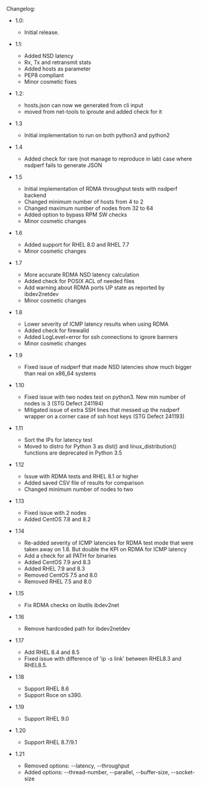 Changelog:


- 1.0:
    - Initial release.

- 1.1:
    - Added NSD latency
    - Rx, Tx and retransmit stats
    - Added hosts as parameter
    - PEP8 compliant
    - Minor cosmetic fixes

- 1.2:
    - hosts.json can now we generated from cli input
    - moved from net-tools to iproute and added check for it

- 1.3
    - Initial implementation to run on both python3 and python2

- 1.4
    - Added check for rare (not manage to reproduce in lab) case where nsdperf fails to generate JSON

- 1.5
    - Initial implementation of RDMA throughput tests with nsdperf backend
    - Changed minimum number of hosts from 4 to 2
    - Changed maximum number of nodes from 32 to 64
    - Added option to bypass RPM SW checks
    - Minor cosmetic changes

- 1.6
    - Added support for RHEL 8.0 and RHEL 7.7
    - Minor cosmetic changes

- 1.7
    - More accurate RDMA NSD latency calculation
    - Added check for POSIX ACL of needed files
    - Add warning about RDMA ports UP state as reported by ibdev2netdev
    - Minor cosmetic changes

- 1.8
    - Lower severity of ICMP latency results when using RDMA
    - Added check for firewalld
    - Added LogLevel=error for ssh connections to ignore banners
    - Minor cosmetic changes

- 1.9
    - Fixed issue of nsdperf that made NSD latencies show much bigger than real on x86_64 systems

- 1.10
    - Fixed issue with two nodes test on python3. New min number of nodes is 3 (STG Defect 241194)
    - Mitigated issue of extra SSH lines that messed up the nsdperf wrapper on a corner case of ssh host keys (STG Defect 241193)

- 1.11
    - Sort the IPs for latency test
    - Moved to distro for Python 3 as dist() and linux_distribution() functions are deprecated in Python 3.5

- 1.12
    - Issue with RDMA tests and RHEL 8.1 or higher
    - Added saved CSV file of results for comparison
    - Changed minimum number of nodes to two
- 1.13
    - Fixed issue with 2 nodes
    - Added CentOS 7.8 and 8.2
- 1.14
    - Re-added severity of ICMP latencies for RDMA test mode that were taken away on 1.8. But double the KPI on RDMA for ICMP latency
    - Add a check for all PATH for binaries
    - Added CentOS 7.9 and 8.3
    - Added RHEL 7.9 and 8.3
    - Removed CentOS 7.5 and 8.0
    - Removed RHEL 7.5 and 8.0
- 1.15
    - Fix RDMA checks on ibutils ibdev2net

- 1.16
    - Remove hardcoded path for ibdev2netdev

- 1.17
    - Add RHEL 8.4 and 8.5
    - Fixed issue with difference of 'ip -s link' between RHEL8.3 and RHEL8.5.

- 1.18
    - Support RHEL 8.6
    - Support Roce on s390.

- 1.19
    - Support RHEL 9.0

- 1.20
    - Support RHEL 8.7/9.1
- 1.21
    - Removed options: --latency, --throughput
    - Added options: --thread-number, --parallel, --buffer-size, --socket-size
